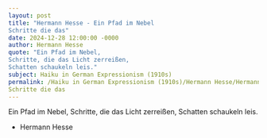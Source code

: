 ```yaml
---
layout: post
title: "Hermann Hesse - Ein Pfad im Nebel 
Schritte die das"
date: 2024-12-28 12:00:00 -0000
author: Hermann Hesse
quote: "Ein Pfad im Nebel, 
Schritte, die das Licht zerreißen, 
Schatten schaukeln leis."
subject: Haiku in German Expressionism (1910s)
permalink: /Haiku in German Expressionism (1910s)/Hermann Hesse/Hermann Hesse - Ein Pfad im Nebel 
Schritte die das
---
```


Ein Pfad im Nebel, 
Schritte, die das Licht zerreißen, 
Schatten schaukeln leis.

- Hermann Hesse
